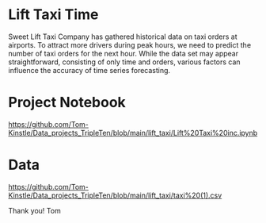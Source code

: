 # Lift Taxi Time 

Sweet Lift Taxi Company has gathered historical data on taxi orders at airports. To attract more drivers during peak hours, we need to predict the number of taxi orders for the next hour. While the data set may appear straightforward, consisting of only time and orders, various factors can influence the accuracy of time series forecasting.

# Project Notebook 
https://github.com/Tom-Kinstle/Data_projects_TripleTen/blob/main/lift_taxi/Lift%20Taxi%20inc.ipynb

# Data

https://github.com/Tom-Kinstle/Data_projects_TripleTen/blob/main/lift_taxi/taxi%20(1).csv

Thank you! Tom
